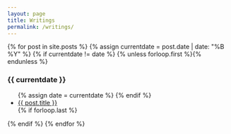 ```yaml
---
layout: page
title: Writings
permalink: /writings/
---
```


<div class="writings">
{% for post in site.posts %}
{% assign currentdate = post.date | date: "%B %Y" %}
{% if currentdate != date %}
{% unless forloop.first %}</ul>{% endunless %}
<h3 id="y{{post.date | date: "%Y"}}">{{ currentdate }}</h3>
<ul>
{% assign date = currentdate %}
{% endif %}
<li><a href="{{ post.url }}">{{ post.title }}</a></li>
{% if forloop.last %}</ul>{% endif %}
{% endfor %}
</div>
